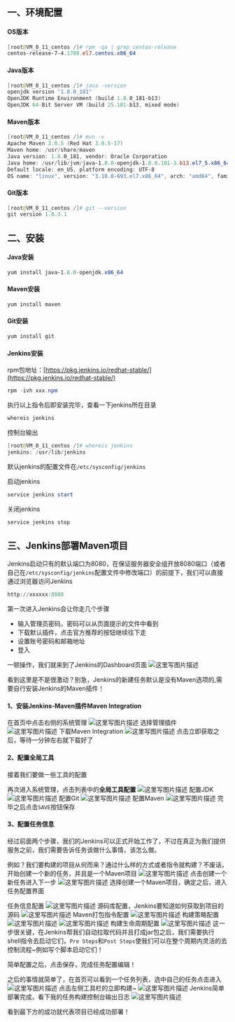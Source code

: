 ## 一、环境配置
#### OS版本

```powershell
[root@VM_0_11_centos /]# rpm -qa | grep centos-release
centos-release-7-4.1708.el7.centos.x86_64
```
#### Java版本
```powershell
[root@VM_0_11_centos /]# java -version
openjdk version "1.8.0_181"
OpenJDK Runtime Environment (build 1.8.0_181-b13)
OpenJDK 64-Bit Server VM (build 25.181-b13, mixed mode)
```
#### Maven版本
```powershell
[root@VM_0_11_centos /]# mvn -v
Apache Maven 3.0.5 (Red Hat 3.0.5-17)
Maven home: /usr/share/maven
Java version: 1.8.0_181, vendor: Oracle Corporation
Java home: /usr/lib/jvm/java-1.8.0-openjdk-1.8.0.181-3.b13.el7_5.x86_64/jre
Default locale: en_US, platform encoding: UTF-8
OS name: "linux", version: "3.10.0-693.el7.x86_64", arch: "amd64", family: "unix"
```
#### Git版本
```powershell
[root@VM_0_11_centos /]# git --version
git version 1.8.3.1
```
## 二、安装

#### Java安装
```powershell
yum install java-1.8.0-openjdk.x86_64
```
#### Maven安装
```powershell
yum install maven
```
#### Git安装
```powershell
yum install git
```
#### Jenkins安装

rpm包地址：[https://pkg.jenkins.io/redhat-stable/](https://pkg.jenkins.io/redhat-stable/)
```powershell
rpm -ivh xxx.npm
```
执行以上指令后即安装完毕，查看一下jenkins所在目录
```powershell
whereis jenkins
```
控制台输出
```powershell
[root@VM_0_11_centos /]# whereis jenkins
jenkins: /usr/lib/jenkins
```
默认jenkins的配置文件在```/etc/sysconfig/jenkins```

启动jenkins
```powershell
service jenkins start
```
关闭jenkins
```powershell
service jenkins stop
```
## 三、Jenkins部署Maven项目
Jenkins启动只有的默认端口为8080，在保证服务器安全组开放8080端口（或者自己在```/etc/sysconfig/jenkins```配置文件中修改端口）的前提下，我们可以直接通过浏览器访问Jenkins
```powershell
http://xxxxxx:8080
```
第一次进入Jenkins会让你走几个步骤
 - 输入管理员密码，密码可以从页面提示的文件中看到
 - 下载默认插件，点击官方推荐的按钮继续往下走
 - 设置账号密码和邮箱地址
 - 登入

一顿操作，我们就来到了Jenkins的Dashboard页面
![这里写图片描述](https://github.com/ainilili/snail/blob/master/docs/images/jenkins-1-1.jpg?raw=true)

看到这里是不是很激动？别急，Jenkins的新建任务默认是没有Maven选项的,需要自行安装Jenkins的Maven插件！

#### 1、安装Jenkins-Maven插件Maven Integration
在首页中点击右侧的系统管理
![这里写图片描述](https://github.com/ainilili/snail/blob/master/docs/images/jenkins-1-2.jpg?raw=true)
选择管理插件
![这里写图片描述](https://github.com/ainilili/snail/blob/master/docs/images/jenkins-1-3.jpg?raw=true)
下载Maven Integration
![这里写图片描述](https://github.com/ainilili/snail/blob/master/docs/images/jenkins-1-4.jpg?raw=true)
点击立即获取之后，等待一分钟左右就下载好了

#### 2、配置全局工具
接着我们要做一些工具的配置

再次进入系统管理，点击列表中的**全局工具配置**
![这里写图片描述](https://github.com/ainilili/snail/blob/master/docs/images/jenkins-1-5.jpg?raw=true)
配置JDK
![这里写图片描述](https://github.com/ainilili/snail/blob/master/docs/images/jenkins-1-6.jpg?raw=true)
配置Git
![这里写图片描述](https://github.com/ainilili/snail/blob/master/docs/images/jenkins-1-7.jpg?raw=true)
配置Maven
![这里写图片描述](https://github.com/ainilili/snail/blob/master/docs/images/jenkins-1-8.jpg?raw=true)
完毕之后点击```SAVE```按钮保存
#### 3、配置任务信息
经过前面两个步骤，我们的Jenkins可以正式开始工作了，不过在真正为我们提供服务之前，我们需要告诉任务该做什么事情，该怎么做。

例如？我们要构建的项目从何而来？通过什么样的方式或者指令就构建？不废话，开始创建一个新的任务，并且是一个Maven项目
![这里写图片描述](https://github.com/ainilili/snail/blob/master/docs/images/jenkins-1-9.jpg?raw=true)
点击创建一个新任务进入下一步
![这里写图片描述](https://github.com/ainilili/snail/blob/master/docs/images/jenkins-1-10.jpg?raw=true)
选择创建一个Maven项目，确定之后，进入任务配置界面

任务信息配置
![这里写图片描述](https://github.com/ainilili/snail/blob/master/docs/images/jenkins-1-11.jpg?raw=true)
源码库配置，Jenkins要知道如何获取到项目的源码
![这里写图片描述](https://github.com/ainilili/snail/blob/master/docs/images/jenkins-1-12.jpg?raw=true)
Maven打包指令配置
![这里写图片描述](https://github.com/ainilili/snail/blob/master/docs/images/jenkins-1-13.jpg?raw=true)
构建策略配置
![这里写图片描述](https://github.com/ainilili/snail/blob/master/docs/images/jenkins-1-14.jpg?raw=true)
![这里写图片描述](https://github.com/ainilili/snail/blob/master/docs/images/jenkins-1-15.jpg?raw=true)
构建生命周期配置
![这里写图片描述](https://github.com/ainilili/snail/blob/master/docs/images/jenkins-1-16.jpg?raw=true)
这一步很关键，在Jenkins帮我们自动拉取代码并且打成jar包之后，我们需要执行shell指令去启动它们，```Pre Steps```和```Post Steps```使我们可以在整个周期内灵活的去控制流程~例如写个脚本启动它们！

简单配置之后，点击保存，完成任务配置编辑！

之后的事情就简单了，在首页可以看到一个任务列表，选中自己的任务点击进入
![这里写图片描述](https://github.com/ainilili/snail/blob/master/docs/images/jenkins-1-17.jpg?raw=true)
点击左侧工具栏的立即构建~
![这里写图片描述](https://github.com/ainilili/snail/blob/master/docs/images/jenkins-1-18.jpg?raw=true)
Jenkins简单部署完成，看下我的任务构建控制台输出日志
![这里写图片描述](https://github.com/ainilili/snail/blob/master/docs/images/jenkins-1-19.jpg?raw=true)

看到最下方的成功就代表项目已经成功部署！
